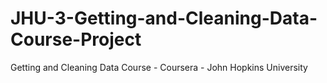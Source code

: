 # JHU-3-Getting-and-Cleaning-Data-Course-Project
Getting and Cleaning Data Course - Coursera - John Hopkins University
